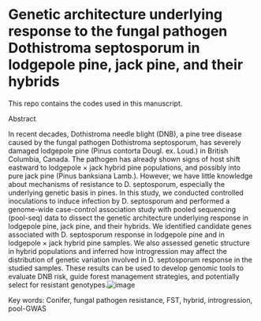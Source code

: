 # Genetic architecture underlying response to the fungal pathogen Dothistroma septosporum in lodgepole pine, jack pine, and their hybrids


This repo contains the codes used in this manuscript.


Abstract

In recent decades, Dothistroma needle blight (DNB), a pine tree disease caused by the fungal pathogen Dothistroma septosporum, has severely damaged lodgepole pine (Pinus contorta Dougl. ex. Loud.) in British Columbia, Canada. The pathogen has already shown signs of host shift eastward to lodgepole × jack hybrid pine populations, and possibly into pure jack pine (Pinus banksiana Lamb.). However, we have little knowledge about mechanisms of resistance to D. septosporum, especially the underlying genetic basis in pines. In this study, we conducted controlled inoculations to induce infection by D. septosporum and performed a genome-wide case-control association study with pooled sequencing (pool-seq) data to dissect the genetic architecture underlying response in lodgepole pine, jack pine, and their hybrids. We identified candidate genes associated with D. septosporum response in lodgepole pine and in lodgepole × jack hybrid pine samples. We also assessed genetic structure in hybrid populations and inferred how introgression may affect the distribution of genetic variation involved in D. septosporum response in the studied samples. These results can be used to develop genomic tools to evaluate DNB risk, guide forest management strategies, and potentially select for resistant genotypes.![image](https://github.com/user-attachments/assets/3f72b1b3-98b9-46f7-9228-5d9d4f13f95b)




Key words: Conifer, fungal pathogen resistance, FST, hybrid, introgression, pool-GWAS

